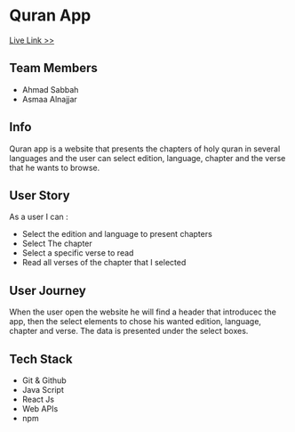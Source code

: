 # Quran App
<a href='https://awesome-kirch-b9ad2b.netlify.app/'> Live Link >></a>
## Team Members
* Ahmad Sabbah
* Asmaa Alnajjar
## Info
Quran app is a website that presents the chapters of holy quran in several languages and the user can select edition, language, chapter and the verse that he wants to browse.

## User Story
As a user I can : 
* Select the edition and language to present chapters
* Select The chapter 
* Select a specific verse to read 
* Read all verses of the chapter that I selected

## User Journey
When the user open the website he  will find a header that introducec the app, then the select elements to chose his wanted edition, language, chapter and verse. 
The data is presented under the select boxes.

## Tech Stack
* Git & Github
* Java Script
* React Js
* Web APIs
* npm

